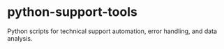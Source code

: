# python-support-tools
Python scripts for technical support automation, error handling, and data analysis.
